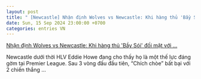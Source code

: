 ```yaml
---
layout: post
title: " [Newcastle] Nhận định Wolves vs Newcastle: Khi hàng thủ 'Bầy Sói' đối mặt với ..."
date: Sun, 15 Sep 2024 23:00:00 +0700
categories: entries VN
---
```

[Nhận định Wolves vs Newcastle: Khi hàng thủ 'Bầy Sói' đối mặt với ...](https://kinhtechungkhoan.vn/nhan-dinh-wolves-vs-newcastle-khi-hang-thu-bay-soi-doi-mat-voi-suc-manh-newcastle-248983.html)

Newcastle dưới thời HLV Eddie Howe đang cho thấy họ là một thế lực đáng gờm tại Premier League. Sau 3 vòng đấu đầu tiên, “Chích chòe” bất bại với 2 chiến thắng ...

